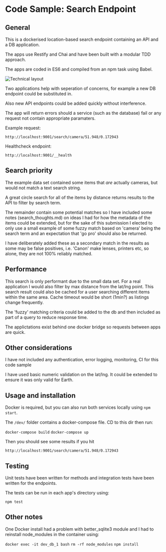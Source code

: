 
# Code Sample: Search Endpoint

## General

This is a dockerised location-based search endpoint containing an API and a DB application.

The apps use Restify and Chai and have been built with a modular TDD approach.  

The apps are coded in ES6 and compiled from an npm task using Babel.

![Technical layout](http://image.ibb.co/gwsspc/technical_diagram.png "Technical layout")

Two applications help with seperation of concerns, for example a new DB endpoint could be substituted in.

Also new API endpoints could be added quickly without interference.

The app will return errors should a service (such as the database) fail or any request not contain appropriate paramaters.

Example request:

`http://localhost:9001/search/camera/51.948/0.172943`

Healthcheck endpoint:

`http://localhost:9001/__health`

## Search priority

The example data set contained some items that _are_ actually cameras, but would not match a text search string.

A great circle search for all of the items by distance returns results to the API to filter by search term.  

The remainder contain some potential matches so I have included some notes (search_thoughts.md) on ideas I had for how the metadata of the items could be extended, but for the sake of this submission I elected to only use a small example of some fuzzy match based on 'camera' being the search term and an expectation that 'go pro' should also be returned.

I have deliberately added these as a secondary match in the results as some may be false positives, i.e. 'Canon' make lenses, printers etc, so alone, they are not 100% reliably matched.

## Performance

This search is only performant due to the small data set.  For a real application I would also filter by max distance from the lat/lng point.  This search result could also be cached for a user searching different items within the same area.  Cache timeout would be short (1min?) as listings change frequently.

The 'fuzzy' matching criteria could be added to the db and then included as part of a query to reduce response time.

The applictations exist behind one docker bridge so requests between apps are quick.

## Other considerations

I have not included any authentication, error logging, monitoring, CI for this code sample

I have used basic numeric validation on the lat/lng.  It could be extended to ensure it was only valid for Earth.

## Usage and installation

Docker is required, but you can also run both services locally using `npm start`.

The `/dev/` folder contains a docker-compose file.  CD to this dir then run:

`docker-compose build`
`docker-compose up`

Then you should see some results if you hit

`http://localhost:9001/search/camera/51.948/0.172943`

## Testing

Unit tests have been written for methods and integration tests have been written for the endpoints.

The tests can be run in each app's directory using:

`npm test`

## Other notes

One Docker install had a problem with better_sqlite3 module and I had to reinstall node_modules in the container using:

  `docker exec -it dev_db_1 bash`
  `rm -rf node_modules`
  `npm install`


